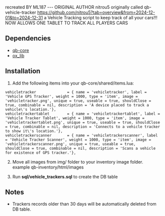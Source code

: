 

recreated BY ML187 --- ORIGINAL AUTHOR nitrou5 originally called qb-vehicle-tracker
https://github.com/nitrou5?tab=overview&from=2024-12-01&to=2024-12-31
a Vehicle Tracking script to keep track of all your cars!!!
NOW ALLOWS ONE TABLET TO TRACK ALL PLAYERS CARS


## Dependencies
- [qb-core](https://github.com/qbcore-framework/qb-core)
- [ox_lib](https://github.com/overextended/ox_lib)

## Installation
1) Add the following items into your qb-core/shared/items.lua:
```
vehicletracker              = { name = 'vehicletracker', label = 'Vehicle GPS Tracker', weight = 1000, type = 'item', image = 'vehicletracker.png', unique = true, useable = true, shouldClose = true, combinable = nil, description = 'A device placed to track a vehicle\'s location.'},
vehicletrackertablet        = { name = 'vehicletrackertablet', label = 'Vehicle Tracker Tablet', weight = 1000, type = 'item', image = 'vehicletrackertablet.png', unique = true, useable = true, shouldClose = true, combinable = nil, description = 'Connects to a vehicle tracker to show it\'s location.'},
vehicletrackerscanner       = { name = 'vehicletrackerscanner', label = 'Vehicle Tracker Scanner', weight = 1000, type = 'item', image = 'vehicletrackerscanner.png', unique = true, useable = true, shouldClose = true, combinable = nil, description = 'Scans a vehicle for existence of GPS tracker.'},
```

2) Move all images from img/ folder to your inventory image folder. example qb-inventory/html/images

3) Run **sql/vehicle_trackers.sql** to create the DB table

## Notes
- Trackers records older than 30 days will be automatically deleted from DB table. 